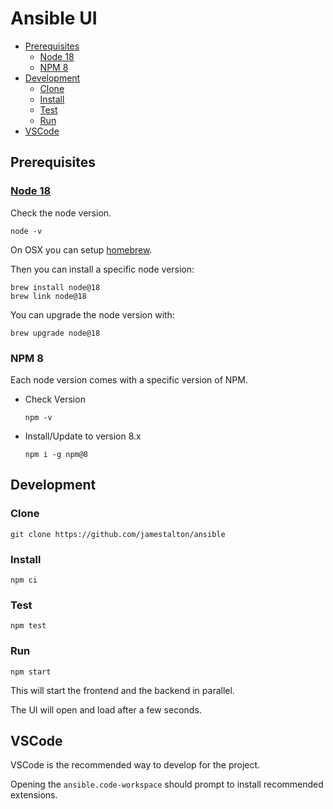 # Ansible UI

- [Prerequisites](#prerequisites)
  - [Node 18](#node-18)
  - [NPM 8](#npm-8)
- [Development](#development)
  - [Clone](#clone)
  - [Install](#install)
  - [Test](#test)
  - [Run](#run)
- [VSCode](#vscode)

## Prerequisites

### [Node 18](https://nodejs.org)

Check the node version.

```
node -v
```

On OSX you can setup [homebrew](https://brew.sh/).

Then you can install a specific node version:

```
brew install node@18
brew link node@18
```

You can upgrade the node version with:

```
brew upgrade node@18
```

### NPM 8

Each node version comes with a specific version of NPM.

- Check Version

  ```
  npm -v
  ```

- Install/Update to version 8.x

  ```
  npm i -g npm@8
  ```

## Development

### Clone

```
git clone https://github.com/jamestalton/ansible
```

### Install

```
npm ci
```

### Test

```
npm test
```

### Run

```
npm start
```

This will start the frontend and the backend in parallel.

The UI will open and load after a few seconds.

## VSCode

VSCode is the recommended way to develop for the project.

Opening the `ansible.code-workspace` should prompt to install recommended extensions.
